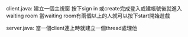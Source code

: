 client.java:
建立一個主視窗
按下sign in 或create完成登入或建帳號後就進入waiting room
當waiting room有兩個以上的人就可以按下start開始遊戲

server.java:
當一個client連上時就建立一個thread處理他


